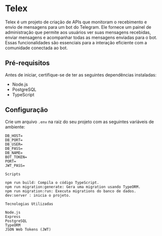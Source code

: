 # Telex

Telex é um projeto de criação de APIs que monitoram o recebimento e envio de mensagens para um bot do Telegram. Ele fornece um painel de administração que permite aos usuários ver suas mensagens recebidas, enviar mensagens e acompanhar todas as mensagens enviadas para o bot. Essas funcionalidades são essenciais para a interação eficiente com a comunidade conectada ao bot.

## Pré-requisitos

Antes de iniciar, certifique-se de ter as seguintes dependências instaladas:

- Node.js
- PostgreSQL
- TypeScript

## Configuração

Crie um arquivo `.env` na raiz do seu projeto com as seguintes variáveis de ambiente:

```env
DB_HOST=
DB_PORT=
DB_USER=
DB_PASS=
DB_NAME=
BOT_TOKEN=
PORT=
JWT_PASS=

Scripts

npm run build: Compila o código TypeScript.
npm run migration:generate: Gera uma migration usando TypeORM.
npm run migration:run: Executa migrations do banco de dados.
dev:server : inicia o projeto.

Tecnologias Utilizadas

Node.js
Express
PostgreSQL
TypeORM
JSON Web Tokens (JWT)